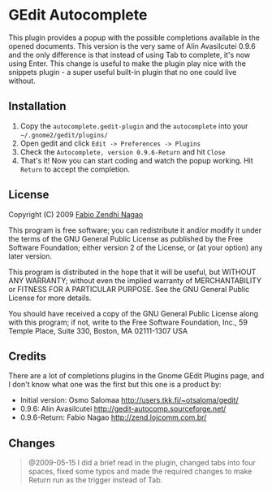 GEdit Autocomplete
==================

This plugin provides a popup with the possible completions available in the 
opened documents. This version is the very same of Alin Avasilcutei 0.9.6 and 
the only difference is that instead of using Tab to complete, it's now using 
Enter. This change is useful to make the plugin play nice with the snippets 
plugin - a super useful built-in plugin that no one could live without.

Installation
------------

1. Copy the `autocomplete.gedit-plugin` and the `autocomplete`
   into your `~/.gnome2/gedit/plugins/`
2. Open gedit and click `Edit -> Preferences -> Plugins`
3. Check the `Autocomplete, version 0.9.6-Return` and hit `Close`
4. That's it! Now you can start coding and watch the popup working. Hit `Return`
   to accept the completion.

License
-------

Copyright (C) 2009 [Fabio Zendhi Nagao](http://zend.lojcomm.com.br/)

This program is free software; you can redistribute it and/or modify it under
the terms of the GNU General Public License as published by the Free Software
Foundation; either version 2 of the License, or (at your option) any later
version.

This program is distributed in the hope that it will be useful, but WITHOUT
ANY WARRANTY; without even the implied warranty of MERCHANTABILITY or FITNESS
FOR A PARTICULAR PURPOSE. See the GNU General Public License for more details.

You should have received a copy of the GNU General Public License along with
this program; if not, write to the Free Software Foundation, Inc., 59 Temple
Place, Suite 330, Boston, MA 02111-1307 USA

Credits
-------

There are a lot of completions plugins in the Gnome GEdit Plugins page, and I 
don't know what one was the first but this one is a product by:

- Initial version: Osmo Salomaa <http://users.tkk.fi/~otsaloma/gedit/>
- 0.9.6: Alin Avasilcutei <http://gedit-autocomp.sourceforge.net/>
- 0.9.6-Return: Fabio Nagao <http://zend.lojcomm.com.br/>

Changes
-------

> @2009-05-15
> I did a brief read in the plugin, changed tabs into four spaces, fixed some
> typos and made the required changes to make Return run as the trigger
> instead of Tab.
